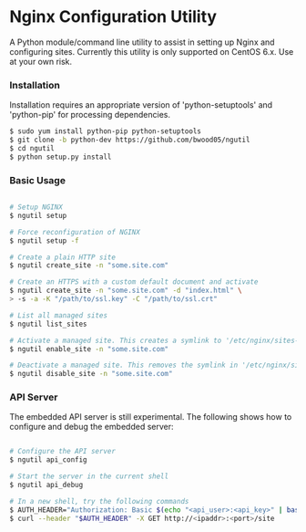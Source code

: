 # Nginx Configuration Utility
A Python module/command line utility to assist in setting up Nginx and configuring sites. Currently this utility is only supported on CentOS 6.x. Use at your own risk.

### Installation
Installation requires an appropriate version of 'python-setuptools' and 'python-pip' for processing dependencies.
```sh
$ sudo yum install python-pip python-setuptools
$ git clone -b python-dev https://github.com/bwood05/ngutil
$ cd ngutil
$ python setup.py install
```

### Basic Usage
```sh

# Setup NGINX
$ ngutil setup

# Force reconfiguration of NGINX
$ ngutil setup -f

# Create a plain HTTP site
$ ngutil create_site -n "some.site.com"

# Create an HTTPS with a custom default document and activate
$ ngutil create_site -n "some.site.com" -d "index.html" \
> -s -a -K "/path/to/ssl.key" -C "/path/to/ssl.crt"

# List all managed sites
$ ngutil list_sites

# Activate a managed site. This creates a symlink to '/etc/nginx/sites-enabled'
$ ngutil enable_site -n "some.site.com"

# Deactivate a managed site. This removes the symlink in '/etc/nginx/sites-enabled'
$ ngutil disable_site -n "some.site.com"

```

### API Server
The embedded API server is still experimental. The following shows how to configure and debug the embedded server:
```sh

# Configure the API server
$ ngutil api_config

# Start the server in the current shell
$ ngutil api_debug

# In a new shell, try the following commands
$ AUTH_HEADER="Authorization: Basic $(echo "<api_user>:<api_key>" | base64)"
$ curl --header "$AUTH_HEADER" -X GET http://<ipaddr>:<port>/site

```